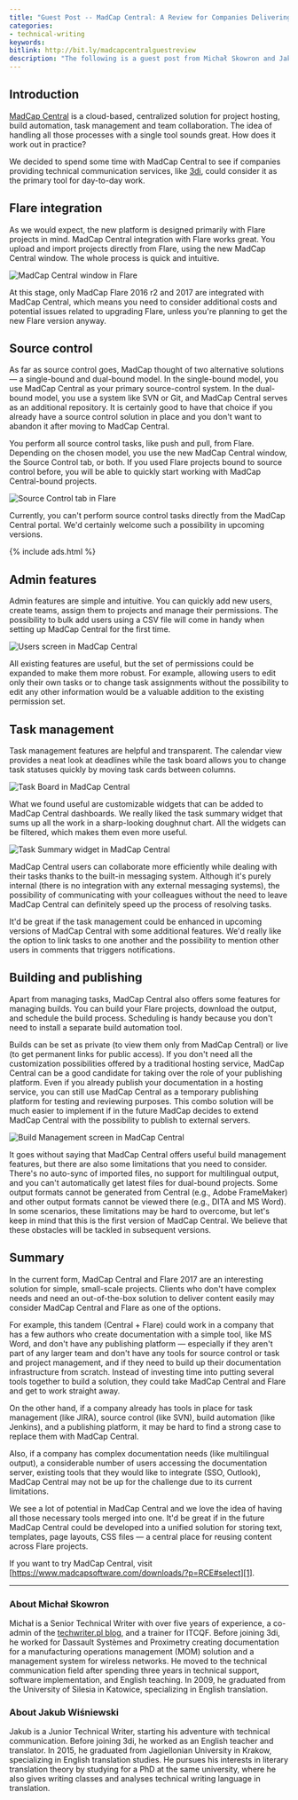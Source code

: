 ```yaml
---
title: "Guest Post -- MadCap Central: A Review for Companies Delivering Technical Communication Services"
categories:
- technical-writing
keywords:
bitlink: http://bit.ly/madcapcentralguestreview
description: "The following is a guest post from Michał Skowron and Jakub Wiśniewski, two technical writers working for 3di. 3di is a company providing technical authoring, translation and localization services. In this short review, Skowron and Wiśniewski evaluate MadCap Central, a new product from MadCap Software. MadCap Central is a cloud-based platform where you can host your MadCap Flare projects, manage builds, track tasks, manage users and their permissions, and collaborate with others. The article looks at the product from the perspective of a company delivering tech comm services."
---
```


## Introduction

[MadCap Central](http://www.madcapsoftware.com/products/central/) is a cloud-based, centralized solution for project hosting, build automation, task management and team collaboration. The idea of handling all those processes with a single tool sounds great. How does it work out in practice?

We decided to spend some time with MadCap Central to see if companies providing technical communication services, like [3di](http://3di.com.pl/), could consider it as the primary tool for day-to-day work.

## Flare integration

As we would expect, the new platform is designed primarily with Flare projects in mind. MadCap Central integration with Flare works great. You upload and import projects directly from Flare, using the new MadCap Central window. The whole process is quick and intuitive.

![MadCap Central window in Flare](/images/madcap_central_window.png)

At this stage, only MadCap Flare 2016 r2 and 2017 are integrated with MadCap Central, which means you need to consider additional costs and potential issues related to upgrading Flare, unless you're planning to get the new Flare version anyway.

## Source control

As far as source control goes, MadCap thought of two alternative solutions &mdash; a single-bound and dual-bound model. In the single-bound model, you use MadCap Central as your primary source-control system. In the dual-bound model, you use a system like SVN or Git, and MadCap Central serves as an additional repository. It is certainly good to have that choice if you already have a source control solution in place and you don't want to abandon it after moving to MadCap Central.

You perform all source control tasks, like push and pull, from Flare. Depending on the chosen model, you use the new MadCap Central window, the Source Control tab, or both. If you used Flare projects bound to source control before, you will be able to quickly start working with MadCap Central-bound projects.

![Source Control tab in Flare](/images/source_control_tab.png)

Currently, you can't perform source control tasks directly from the MadCap Central portal. We'd certainly welcome such a possibility in upcoming versions.

{% include ads.html %}

## Admin features

Admin features are simple and intuitive. You can quickly add new users, create teams, assign them to projects and manage their permissions. The possibility to bulk add users using a CSV file will come in handy when setting up MadCap Central for the first time.

![Users screen in MadCap Central](/images/users_screen.png)

All existing features are useful, but the set of permissions could be expanded to make them more robust. For example, allowing users to edit only their own tasks or to change task assignments without the possibility to edit any other information would be a valuable addition to the existing permission set.

## Task management

Task management features are helpful and transparent. The calendar view provides a neat look at deadlines while the task board allows you to change task statuses quickly by moving task cards between columns.

![Task Board in MadCap Central](/images/task_board.png)

What we found useful are customizable widgets that can be added to MadCap Central dashboards. We really liked the task summary widget that sums up all the work in a sharp-looking doughnut chart. All the widgets can be filtered, which makes them even more useful.

![Task Summary widget in MadCap Central](/images/task_summary_widget.png)

MadCap Central users can collaborate more efficiently while dealing with their tasks thanks to the built-in messaging system. Although it's purely internal (there is no integration with any external messaging systems), the possibility of communicating with your colleagues without the need to leave MadCap Central can definitely speed up the process of resolving tasks.

It'd be great if the task management could be enhanced in upcoming versions of MadCap Central with some additional features. We'd really like the option to link tasks to one another and the possibility to mention other users in comments that triggers notifications.

## Building and publishing

Apart from managing tasks, MadCap Central also offers some features for managing builds. You can build your Flare projects, download the output, and schedule the build process. Scheduling is handy because you don't need to install a separate build automation tool.

Builds can be set as private (to view them only from MadCap Central) or live (to get permanent links for public access). If you don't need all the customization possibilities offered by a traditional hosting service, MadCap Central can be a good candidate for taking over the role of your publishing platform. Even if you already publish your documentation in a hosting service, you can still use MadCap Central as a temporary publishing platform for testing and reviewing purposes. This combo solution will be much easier to implement if in the future MadCap decides to extend MadCap Central with the possibility to publish to external servers.

![Build Management screen in MadCap Central](/images/build_management.png)

It goes without saying that MadCap Central offers useful build management features, but there are also some limitations that you need to consider. There's no auto-sync of imported files, no support for multilingual output, and you can't automatically get latest files for dual-bound projects. Some output formats cannot be generated from Central (e.g., Adobe FrameMaker) and other output formats cannot be viewed there (e.g., DITA and MS Word). In some scenarios, these limitations may be hard to overcome, but let's keep in mind that this is the first version of MadCap Central. We believe that these obstacles will be tackled in subsequent versions.

## Summary

In the current form, MadCap Central and Flare 2017 are an interesting solution for simple, small-scale projects. Clients who don't have complex needs and need an out-of-the-box solution to deliver content easily may consider MadCap Central and Flare as one of the options.

For example, this tandem (Central + Flare) could work in a company that has a few authors who create documentation with a simple tool, like MS Word, and don't have any publishing platform &mdash; especially if they aren't part of any larger team and don't have any tools for source control or task and project management, and if they need to build up their documentation infrastructure from scratch. Instead of investing time into putting several tools together to build a solution, they could take MadCap Central and Flare and get to work straight away.

On the other hand, if a company already has tools in place for task management (like JIRA), source control (like SVN), build automation (like Jenkins), and a publishing platform, it may be hard to find a strong case to replace them with MadCap Central.

Also, if a company has complex documentation needs (like multilingual output), a considerable number of users accessing the documentation server, existing tools that they would like to integrate (SSO, Outlook), MadCap Central may not be up for the challenge due to its current limitations.

We see a lot of potential in MadCap Central and we love the idea of having all those necessary tools merged into one. It'd be great if in the future MadCap Central could be developed into a unified solution for storing text, templates, page layouts, CSS files &mdash; a central place for reusing content across Flare projects.

If you want to try MadCap Central, visit [https://www.madcapsoftware.com/downloads/?p=RCE#select][1].

<hr/>

### About Michał Skowron

Michał is a Senior Technical Writer with over five years of experience, a co-admin of the [techwriter.pl blog](http://techwriter.pl/), and a trainer for ITCQF. Before joining 3di, he worked for Dassault Systèmes and Proximetry creating documentation for a manufacturing operations management (MOM) solution and a management system for wireless networks. He moved to the technical communication field after spending three years in technical support, software implementation, and English teaching. In 2009, he graduated from the University of Silesia in Katowice, specializing in English translation.

### About Jakub Wiśniewski

Jakub is a Junior Technical Writer, starting his adventure with technical communication. Before joining 3di, he worked as an English teacher and translator. In 2015, he graduated from Jagiellonian University in Krakow, specializing in English translation studies. He pursues his interests in literary translation theory by studying for a PhD at the same university, where he also gives writing classes and analyses technical writing language in translation.

[1]: https://www.madcapsoftware.com/downloads/?p=RCE#select
